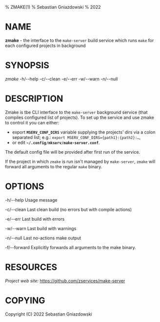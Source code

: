 % ZMAKE(1)
% Sebastian Gniazdowski
% 2022

# NAME
**zmake** - the interface to the `make-server` build service which runs `make` for each configured projects in background

# SYNOPSIS
*zmake* -h/--help -c/--clean -e/--err -w/--warn -n/--null

# DESCRIPTION

Zmake is tbe CLI interface to the `make-server` background service (that
compiles configured list of projects). To set up the service and use
zmake to control it you can either:

 - export **`MSERV_CONF_DIRS`** variable supplying the projects' dirs via
   a colon separated list; e.g.: `export MSERV_CONF_DIRS={path1}:{path2}:…`,
 - or edit **`~/.config/mkserv/make-server.conf`**.

The default config file will be provided after first run of the service.

If the project in which `zmake` is run isn't managed by `make-server`,
`zmake` will forward all arguments to the regular `make` binary.

# OPTIONS

-h/--help       Usage message

-c/--clean      Last clean build (no errors but with compile actions)

-e/--err        Last build with errors

-w/--warn       Last build with warnings

-n/--null       Last no-actions make output

-f/--forward    Explicitly forwards all arguments to the make binary.

# RESOURCES
*Project web site:* https://github.com/zservices/make-server

# COPYING

Copyright (C) 2022 Sebastian Gniazdowski

